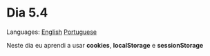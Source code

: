 # Dia 5.4

Languages: [English](https://github.com/mayusatori/trybe-exercises/blob/main/exercises/B5/5.4/README.en.md#day-54) [Portuguese](https://github.com/mayusatori/trybe-exercises/tree/main/exercises/B5/5.4#dia-54)

Neste dia eu aprendi a usar **cookies**, **localStorage** e **sessionStorage**
